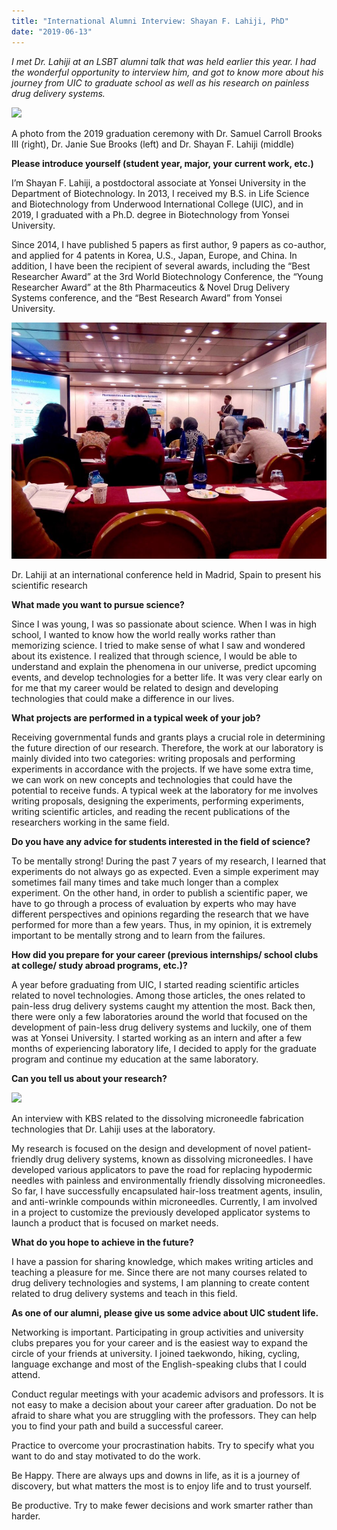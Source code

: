 ```yaml
---
title: "International Alumni Interview: Shayan F. Lahiji, PhD"
date: "2019-06-13"
---
```


_I met Dr. Lahiji at an LSBT alumni talk that was held earlier this year. I had the wonderful opportunity to interview him, and got to know more about his journey from UIC to graduate school as well as his research on painless drug delivery systems._

![](https://lh5.googleusercontent.com/ltNI09P9LlCrclGw3wCHUtCOeYZbJD6DDGm_p8w5Q4wtTlqSNZRFjJZu5YP0nDgGgjtvIcUABVWvXXG3VP01b5mVuUEEN8hjbo7JjIv4AGAOAj0wKiip1G5DCcaCGwLNznu2_4us)

A photo from the 2019 graduation ceremony with Dr. Samuel Carroll Brooks III (right), Dr. Janie Sue Brooks (left) and Dr. Shayan F. Lahiji (middle)

**Please introduce yourself (student year, major, your current work, etc.)**

I’m Shayan F. Lahiji, a postdoctoral associate at Yonsei University in the Department of Biotechnology. In 2013, I received my B.S. in Life Science and Biotechnology from Underwood International College (UIC), and in 2019, I graduated with a Ph.D. degree in Biotechnology from Yonsei University.

Since 2014, I have published 5 papers as first author, 9 papers as co-author, and applied for 4 patents in Korea, U.S., Japan, Europe, and China. In addition, I have been the recipient of several awards, including the “Best Researcher Award” at the 3rd World Biotechnology Conference, the “Young Researcher Award” at the 8th Pharmaceutics & Novel Drug Delivery Systems conference, and the “Best Research Award” from Yonsei University.

![](images/KakaoTalk_Photo_2019-06-14-10-07-05-am.jpeg)

Dr. Lahiji at an international conference held in Madrid, Spain to present his scientific research

**What made you want to pursue science?**

Since I was young, I was so passionate about science. When I was in high school, I wanted to know how the world really works rather than memorizing science. I tried to make sense of what I saw and wondered about its existence. I realized that through science, I would be able to understand and explain the phenomena in our universe, predict upcoming events, and develop technologies for a better life. It was very clear early on for me that my career would be related to design and developing technologies that could make a difference in our lives.

**What projects are performed in a typical week of your job?**

Receiving governmental funds and grants plays a crucial role in determining the future direction of our research. Therefore, the work at our laboratory is mainly divided into two categories: writing proposals and performing experiments in accordance with the projects. If we have some extra time, we can work on new concepts and technologies that could have the potential to receive funds. A typical week at the laboratory for me involves writing proposals, designing the experiments, performing experiments, writing scientific articles, and reading the recent publications of the researchers working in the same field.

**Do you have any advice for students interested in the field of science?**

To be mentally strong! During the past 7 years of my research, I learned that experiments do not always go as expected. Even a simple experiment may sometimes fail many times and take much longer than a complex experiment. On the other hand, in order to publish a scientific paper, we have to go through a process of evaluation by experts who may have different perspectives and opinions regarding the research that we have performed for more than a few years. Thus, in my opinion, it is extremely important to be mentally strong and to learn from the failures.

**How did you prepare for your career (previous internships/ school clubs at college/ study abroad programs, etc.)?**

A year before graduating from UIC, I started reading scientific articles related to novel technologies. Among those articles, the ones related to pain-less drug delivery systems caught my attention the most. Back then, there were only a few laboratories around the world that focused on the development of pain-less drug delivery systems and luckily, one of them was at Yonsei University. I started working as an intern and after a few months of experiencing laboratory life, I decided to apply for the graduate program and continue my education at the same laboratory.

**Can you tell us about your research?**

![](https://lh4.googleusercontent.com/YoLQX4itilJ1qwlI6wnGnZfIXzS2bBKnbRvwrqtPxl5DrmrRBOnuWrTAQwlrvAt1GZ3UnIGVXaHoBTHowYfljuUnjQO27wNmw68lL1jhN3vj2BbFfKja148QJEVOJblycNfmGVmi)

An interview with KBS related to the dissolving microneedle fabrication technologies that Dr. Lahiji uses at the laboratory.

My research is focused on the design and development of novel patient-friendly drug delivery systems, known as dissolving microneedles. I have developed various applicators to pave the road for replacing hypodermic needles with painless and environmentally friendly dissolving microneedles. So far, I have successfully encapsulated hair-loss treatment agents, insulin, and anti-wrinkle compounds within microneedles. Currently, I am involved in a project to customize the previously developed applicator systems to launch a product that is focused on market needs.

**What do you hope to achieve in the future?**

I have a passion for sharing knowledge, which makes writing articles and teaching a pleasure for me. Since there are not many courses related to drug delivery technologies and systems, I am planning to create content related to drug delivery systems and teach in this field.

**As one of our alumni, please give us some advice about UIC student life.**

Networking is important. Participating in group activities and university clubs prepares you for your career and is the easiest way to expand the circle of your friends at university. I joined taekwondo, hiking, cycling, language exchange and most of the English-speaking clubs that I could attend.

Conduct regular meetings with your academic advisors and professors. It is not easy to make a decision about your career after graduation. Do not be afraid to share what you are struggling with the professors. They can help you to find your path and build a successful career.

Practice to overcome your procrastination habits. Try to specify what you want to do and stay motivated to do the work.

Be Happy. There are always ups and downs in life, as it is a journey of discovery, but what matters the most is to enjoy life and to trust yourself.  

Be productive. Try to make fewer decisions and work smarter rather than harder.
